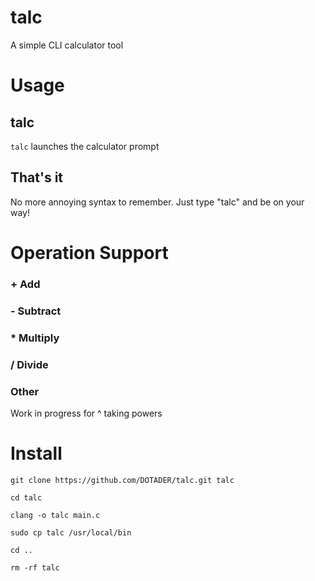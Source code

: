 # talc
A simple CLI calculator tool

# Usage
## talc
`talc` launches the calculator prompt
## That's it
No more annoying syntax to remember. Just type "talc" and be on your way!

# Operation Support
### + Add
### - Subtract
### * Multiply
### / Divide
### Other
Work in progress for ^ taking powers

# Install
`git clone https://github.com/DOTADER/talc.git talc`

`cd talc`

`clang -o talc main.c`

`sudo cp talc /usr/local/bin`

`cd ..`

`rm -rf talc`
